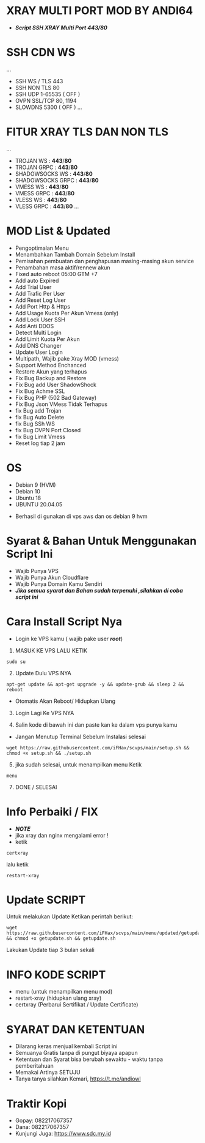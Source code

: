 <p align="center">

# XRAY MULTI PORT MOD BY ANDI64
- ***Script SSH XRAY Multi Port 443/80***

#

# SSH CDN WS
...
- SSH WS / TLS 443
- SSH NON TLS 80
- SSH UDP 1-65535 ( OFF )
- OVPN SSL/TCP 80, 1194
- SLOWDNS 5300 ( OFF )
...

# FITUR XRAY TLS DAN NON TLS
...
- TROJAN WS        : **443**/**80**
- TROJAN GRPC      : **443**/**80**
- SHADOWSOCKS WS   : **443**/**80**
- SHADOWSOCKS GRPC : **443**/**80**
- VMESS WS         : **443**/**80**
- VMESS GRPC       : **443**/**80**
- VLESS WS         : **443**/**80**
- VLESS GRPC       : **443**/**80**
...

# MOD List & Updated
- Pengoptimalan Menu
- Menambahkan Tambah Domain Sebelum Install
- Pemisahan pembuatan dan penghapusan masing-masing akun service
- Penambahan masa aktif/rennew akun
- Fixed auto reboot 05:00 GTM +7 
- Add auto Expired
- Add Trial User
- Add Trafic Per User
- Add Reset Log User
- Add Port Http & Https
- Add Usage Kuota Per Akun Vmess (only)
- Add Lock User SSH
- Add Anti DDOS
- Detect Multi Login
- Add Limit Kuota Per Akun
- Add DNS Changer
- Update User Login
- Multipath, Wajib pake Xray MOD (vmess)
- Support Method Enchanced
- Restore Akun yang terhapus
- Fix Bug Backup and Restore
- Fix Bug add User ShadowShock
- Fix Bug Achme SSL 
- Fix Bug PHP (502 Bad Gateway)
- Fix Bug Json VMess Tidak Terhapus
- fix Bug add Trojan
- fix Bug Auto Delete
- fix Bug SSh WS
- fix Bug OVPN Port Closed
- fix Bug Limit Vmess
- Reset log tiap 2 jam

# OS 
- Debian 9 (HVM)
- Debian 10
- Ubuntu 18
- UBUNTU 20.04.05
* Berhasil di gunakan di vps aws dan os debian 9 hvm

# Syarat & Bahan Untuk Menggunakan Script Ini
- Wajib Punya VPS
- Wajib Punya Akun Cloudflare
- Wajib Punya Domain Kamu Sendiri
- ***Jika semua syarat dan Bahan sudah terpenuhi ,silahkan di coba script ini***

# Cara Install Script Nya
- Login ke VPS kamu ( wajib pake user ***root***)
1. MASUK KE VPS LALU KETIK
```
sudo su
```

2. Update Dulu VPS NYA

```
apt-get update && apt-get upgrade -y && update-grub && sleep 2 && reboot
```
- Otomatis Akan Reboot/ Hidupkan Ulang

3. Login Lagi Ke VPS NYA

4. Salin kode di bawah ini dan paste kan ke dalam vps punya kamu
- Jangan Menutup Terminal Sebelum Instalasi selesai
```
wget https://raw.githubusercontent.com/iFHax/scvps/main/setup.sh && chmod +x setup.sh && ./setup.sh
```
5. jika sudah selesai, untuk menampilkan menu Ketik

```
menu
```
7. DONE / SELESAI

# Info Perbaiki / FIX
- ***NOTE***
- jika xray dan nginx mengalami error !
- ketik
```
certxray
```
lalu ketik
```
restart-xray
```
# Update SCRIPT
Untuk melakukan Update Ketikan perintah berikut:
```
wget https://raw.githubusercontent.com/iFHax/scvps/main/menu/updated/getupdate.sh && chmod +x getupdate.sh && getupdate.sh
```
Lakukan Update tiap 3 bulan sekali

# INFO KODE SCRIPT
- menu (untuk menampilkan menu mod)
- restart-xray (hidupkan ulang xray)
- certxray (Perbarui Sertifikat / Update Certificate)

# SYARAT DAN KETENTUAN
- Dilarang keras menjual kembali Script ini
- Semuanya Gratis tanpa di pungut biyaya apapun
- Ketentuan dan Syarat bisa berubah sewaktu - waktu tanpa pemberitahuan
- Memakai Artinya SETUJU
- Tanya tanya silahkan Kemari, https://t.me/andiowl

# Traktir Kopi
- Gopay: 082217067357
- Dana: 082217067357
- Kunjungi Juga: https://www.sdc.my.id
